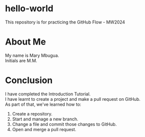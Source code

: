 # hello-world
This repository is for practicing the GitHub Flow - MW2024
# About Me
My name is Mary Mbugua.  
Initials are M.M.
# Conclusion
I have completed the Introduction Tutorial.  
I have learnt to create a project and make a pull request on GitHub.  
As part of that, we've learned how to:  
1. Create a repository.
2. Start and manage a new branch.
3. Change a file and commit those changes to GitHub.
4. Open and merge a pull request.
